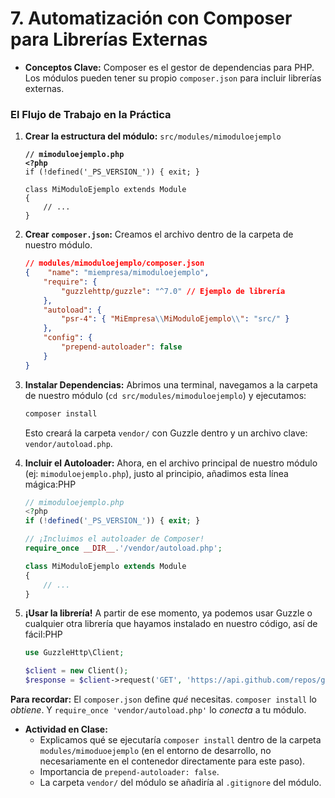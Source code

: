 # 7. Automatización con Composer para Librerías Externas

* **Conceptos Clave:** Composer es el gestor de dependencias para PHP. Los módulos pueden tener su propio `composer.json` para incluir librerías externas.

### **El Flujo de Trabajo en la Práctica**

1.  **Crear la estructura del módulo:** `src/modules/mimoduloejemplo`

    <pre class="language-php"><code class="lang-php"><strong>// mimoduloejemplo.php 
    </strong><strong>&#x3C;?php
    </strong>if (!defined('_PS_VERSION_')) { exit; }

    class MiModuloEjemplo extends Module 
    {
        // ...
    }
    </code></pre>
2.  **Crear `composer.json`:** Creamos el archivo dentro de la carpeta de nuestro módulo.

    ```json
    // modules/mimoduloejemplo/composer.json
    {    "name": "miempresa/mimoduloejemplo",
        "require": {
            "guzzlehttp/guzzle": "^7.0" // Ejemplo de librería
        },
        "autoload": {
            "psr-4": { "MiEmpresa\\MiModuloEjemplo\\": "src/" }
        },
        "config": {
            "prepend-autoloader": false 
        }
    }
    ```
3.  **Instalar Dependencias:** Abrimos una terminal, navegamos a la carpeta de nuestro módulo (`cd src/modules/mimoduloejemplo`) y ejecutamos:

    ```bash
    composer install
    ```

    Esto creará la carpeta `vendor/` con Guzzle dentro y un archivo clave: `vendor/autoload.php`.
4.  **Incluir el Autoloader:** Ahora, en el archivo principal de nuestro módulo (ej: `mimoduloejemplo.php`), justo al principio, añadimos esta línea mágica:PHP

    ```php
    // mimoduloejemplo.php
    <?php
    if (!defined('_PS_VERSION_')) { exit; }

    // ¡Incluimos el autoloader de Composer!
    require_once __DIR__.'/vendor/autoload.php';

    class MiModuloEjemplo extends Module 
    {
        // ...
    }
    ```
5.  **¡Usar la librería!** A partir de ese momento, ya podemos usar Guzzle o cualquier otra librería que hayamos instalado en nuestro código, así de fácil:PHP

    ```php
    use GuzzleHttp\Client;

    $client = new Client();
    $response = $client->request('GET', 'https://api.github.com/repos/guzzle/guzzle');
    ```

**Para recordar:** El `composer.json` define _qué_ necesitas. `composer install` lo _obtiene_. Y `require_once 'vendor/autoload.php'` lo _conecta_ a tu módulo.

* **Actividad en Clase:**
  * Explicamos qué se ejecutaría `composer install` dentro de la carpeta `modules/mimoduoejemplo` (en el entorno de desarrollo, no necesariamente en el contenedor directamente para este paso).
  * Importancia de `prepend-autoloader: false`.
  * La carpeta `vendor/` del módulo se añadiría al `.gitignore` del módulo.

